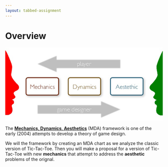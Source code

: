 ```yaml
---
layout: tabbed-assignment
---
```


# Overview

<img class="overview-image" src="assets/images/mda-framework.png">

The **[Mechanics, Dynamics, Aesthetics][mda-wikipedia]** (MDA) framework is one of the early (2004) attempts to develop a theory of game design.

We will the framework by creating an MDA chart as we analyze the classic version of Tic-Tac-Toe. Then you will make a proposal for a version of Tic-Tac-Toe with new **mechanics** that attempt to address the **aesthetic** problems of the orignal.

<!-- Don't edit links here, change them in _data/assignment.yml instead, -->

[mda-paper]: <{{site.data.assignment.mda-paper}}>
[mda-wikipedia]: <{{site.data.assignment.mda-wikipedia}}>
[slides]: <{{site.data.assignment.slides}}>
[template]: <{{site.data.assignment.template}}>
